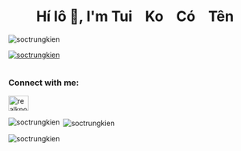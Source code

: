 <h1 align="center">Hí lô 👋, I'm TuiㅤKoㅤCóㅤTên</h1>
<p align="left"> <img src="https://komarev.com/ghpvc/?username=soctrungkien&label=Profile%20views&color=0e75b6&style=flat" alt="soctrungkien" /> </p>

<p align="left"> <a href="https://github.com/ryo-ma/github-profile-trophy"><img src="https://github-profile-trophy.vercel.app/?username=soctrungkien" alt="soctrungkien" /></a> </p>

<p align="left"> <a href="https://twitter.com/" target="blank"><img src="https://img.shields.io/twitter/follow/?logo=twitter&style=for-the-badge" alt="" /></a> </p>

<h3 align="left">Connect with me:</h3>
<p align="left">
<a href="https://www.youtube.com/c/realknoname" target="blank"><img align="center" src="https://raw.githubusercontent.com/rahuldkjain/github-profile-readme-generator/master/src/images/icons/Social/youtube.svg" alt="realknoname" height="30" width="40" /></a>
</p>

<p><img align="left" src="https://github-readme-stats.vercel.app/api/top-langs?username=soctrungkien&show_icons=true&locale=en&layout=compact" alt="soctrungkien" /></p>

<p>&nbsp;<img align="center" src="https://github-readme-stats.vercel.app/api?username=soctrungkien&show_icons=true&locale=en" alt="soctrungkien" /></p>

<p><img align="center" src="https://github-readme-streak-stats.herokuapp.com/?user=soctrungkien&" alt="soctrungkien" /></p>
